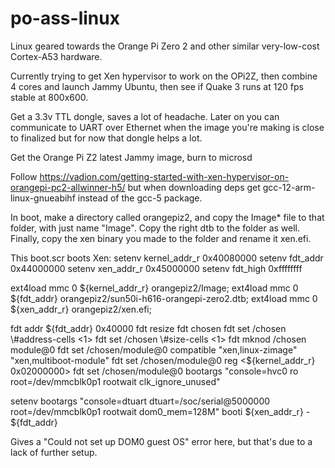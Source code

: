 # po-ass-linux
Linux geared towards the Orange Pi Zero 2 and other similar very-low-cost Cortex-A53 hardware.

Currently trying to get Xen hypervisor to work on the OPi2Z, then combine 4 cores and launch Jammy Ubuntu, then see if Quake 3 runs at 120 fps stable at 800x600.

Get a 3.3v TTL dongle, saves a lot of headache. Later on you can communicate to UART over Ethernet when the image you're making is close to finalized but for now that dongle helps a lot.

Get the Orange Pi Z2 latest Jammy image, burn to microsd

Follow https://vadion.com/getting-started-with-xen-hypervisor-on-orangepi-pc2-allwinner-h5/ but when downloading deps get gcc-12-arm-linux-gnueabihf  instead of the gcc-5 package.

In boot, make a directory called orangepiz2, and copy the Image* file to that folder, with just name "Image".
Copy the right dtb to the folder as well.
Finally, copy the xen binary you made to the folder and rename it xen.efi.

This boot.scr boots Xen: 
setenv kernel_addr_r  0x40080000
setenv fdt_addr       0x44000000
setenv xen_addr_r     0x45000000
setenv fdt_high       0xffffffff

ext4load mmc 0 ${kernel_addr_r} orangepiz2/Image;
ext4load mmc 0 ${fdt_addr} orangepiz2/sun50i-h616-orangepi-zero2.dtb;
ext4load mmc 0 ${xen_addr_r} orangepiz2/xen.efi;

fdt addr ${fdt_addr} 0x40000
fdt resize
fdt chosen
fdt set /chosen \#address-cells <1>
fdt set /chosen \#size-cells <1>
fdt mknod /chosen module@0
fdt set /chosen/module@0 compatible "xen,linux-zimage" "xen,multiboot-module"
fdt set /chosen/module@0 reg <${kernel_addr_r} 0x02000000>
fdt set /chosen/module@0 bootargs "console=hvc0 ro root=/dev/mmcblk0p1 rootwait clk_ignore_unused"

setenv bootargs "console=dtuart dtuart=/soc/serial@5000000 root=/dev/mmcblk0p1 rootwait dom0_mem=128M"
booti  ${xen_addr_r} - ${fdt_addr}

Gives a "Could not set up DOM0 guest OS" error here, but that's due to a lack of further setup.

